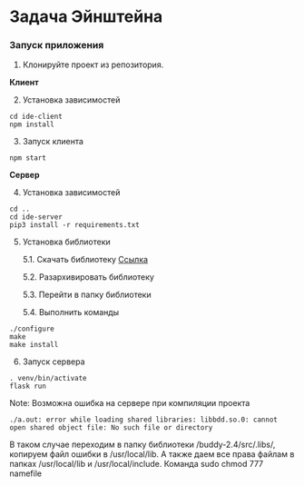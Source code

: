 # Задача Эйнштейна

### Запуск приложения
1. Клонируйте проект из репозитория.

**Клиент**

2. Установка зависимостей
```
cd ide-client
npm install
```
3. Запуск клиента
```
npm start
```

**Сервер**

4. Установка зависимостей
```
cd ..
cd ide-server
pip3 install -r requirements.txt
```

5. Установка библиотеки

    5.1. Скачать библиотеку [Ссылка](https://sourceforge.net/projects/buddy/files/buddy/BuDDy%202.4/)
    
    5.2. Разархивировать библиотеку 
    
    5.3. Перейти в папку библиотеки

    5.4. Выполнить команды
```
./configure
make
make install
```

6. Запуск сервера
```
. venv/bin/activate
flask run
```

Note: Возможна ошибка на сервере при компиляции проекта 

```
./a.out: error while loading shared libraries: libbdd.so.0: cannot open shared object file: No such file or directory
```
В таком случае переходим в папку библиотеки /buddy-2.4/src/.libs/, копируем файл ошибки в /usr/local/lib.
А также даем все права файлам в папках /usr/local/lib и /usr/local/include. Команда sudo chmod 777 namefile
